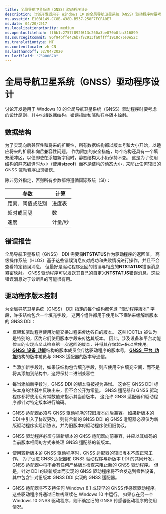 ```yaml
---
title: 全局导航卫星系统（GNSS）驱动程序设计
description: 讨论开发适用于 Windows 10 的全局导航卫星系统（GNSS）驱动程序时要考虑的设计原则，其中包括数据结构、错误报告和驱动程序版本控制。
ms.assetid: E10B1149-CC8B-438D-B537-258F7FCFA0E7
ms.date: 04/20/2017
ms.localizationpriority: medium
ms.openlocfilehash: ff6b1c2757f8920313c260a3be070b0fac316899
ms.sourcegitcommit: 96f94bffe426b7f92913fa0ffff1918c76e0e52c
ms.translationtype: MT
ms.contentlocale: zh-CN
ms.lasthandoff: 02/04/2020
ms.locfileid: "76980678"
---
```

# <a name="global-navigation-satellite-system-gnss-driver-design"></a>全局导航卫星系统（GNSS）驱动程序设计

讨论开发适用于 Windows 10 的全局导航卫星系统（GNSS）驱动程序时要考虑的设计原则，其中包括数据结构、错误报告和驱动程序版本控制。

## <a name="data-structures"></a>数据结构

为了实现向后兼容性和将来的扩展性，所有数据结构都以版本号和大小开始，以适应将来的扩展和向后兼容性问题。 作为附加的安全措施，每个结构还具有一个填充缓冲区，以便即使在添加新字段时，静态结构大小仍保持不变。 这是为了使用结构的静态编译时大小（使用**sizeof**）而不是结构的动态大小，来防止任何较旧的 GNSS 驱动程序出现错误。

除非另外指定，否则所有参数都将遵循国际系统（SI）：

| 参数 | 计算 |
| --- | --- |
| 距离、阈值或级别 | 进度表 |
| 超时或间隔 | 数 |
| 速度 | 计量/秒 |

## <a name="error-reporting"></a>错误报告

全局导航卫星系统（GNSS） DDI 需要将**NTSTATUS**作为驱动程序的返回值。 高级操作系统（HLOS）基于这些错误消息仅对成功和失败情况进行操作，并且不会查看特定错误消息。 但最好是驱动程序返回的错误与相应的**NTSTATUS**错误消息紧密映射。 GNSS 驱动程序可以发送其自己的自定义**NTSTATUS**错误消息，这些错误消息对于诊断目的可能很有用。

## <a name="driver-versioning"></a>驱动程序版本控制

为全局导航卫星系统（GNSS） DDI 指定的每个结构都包含 "驱动程序版本" 字段，许多结构包含一个填充字段。 这两个组件都用于使用以下策略来缓解新版本的 GNSS DDI：

- 框架和驱动程序使用功能交换过程来传达各自的版本。 这些 IOCTLs 被认为是特别的，因为它们使用版本字段来传达其版本。 因此，涉及设备和平台功能检查的实现应显式检查第一次返回的版本，并将其存储起来供以后使用。 [**GNSS\_设备\_功能**](https://docs.microsoft.com/windows-hardware/drivers/ddi/gnssdriver/ns-gnssdriver-gnss_device_capability)结构的版本成员会传达驱动程序的版本号。 [**GNSS\_平台\_功能**](https://docs.microsoft.com/windows-hardware/drivers/ddi/gnssdriver/ns-gnssdriver-gnss_platform_capability)结构的版本成员与 GNSS 适配器的版本号通信。

- 当添加新字段时，如果该结构包含填充字段，则应使用空白填充空间，而不是将其添加到结构中，这将保持二进制兼容性

- 每当添加新字段时，GNSS DDI 的版本将被视为递增。 这会在 GNSS DDI 标头本身的注释中反映出来，但不会公开为常量。 GNSS 适配器和 GNSS 驱动程序都将使用私有常数值来指示其当前版本。 这允许 GNSS 适配器和驱动程序都针对特定版本进行编码。

- GNSS 适配器必须与 GNSS 驱动程序的较旧版本向后兼容。 如果新版本的 DDI 中引入了协议更改，则符合新的 GNSS DDI 的 GNSS 适配器必须仅为新版驱动程序实现新协议，并为旧版本的驱动程序使用旧协议。

- GNSS 驱动程序必须与较新版本的 GNSS 适配器向前兼容，并应以其编码的当前版本相同的方式来处理 GNSS 适配器的新版本。

- 使用较新版本的 GNSS 驱动程序时，GNSS 适配器的较旧版本不应正常工作。 为了促进 GNSS 适配器和 GNSS 驱动程序与新版本 DDI 的共同开发，GNSS 适配器中将不会有任何严格版本检查来阻止新的 GNSS 驱动程序。 但是，针对 DDI 的较新版本而实现的 GNSS 驱动程序将不会发送到零售设备，其中包含针对旧版本 GNSS DDI 实现的 GNSS 适配器。

- GNSS 适配器将不支持任何 Windows 8.1 或较早的 GNSS 传感器驱动程序。 这些驱动程序将通过旧堆栈继续在 Windows 10 中运行。 如果存在另一个 Windows 10 GNSS 驱动程序，则不确定旧的 GNSS 传感器驱动程序的使用情况。
